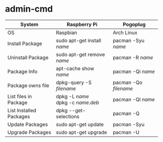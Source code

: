 # admin-cmd

System | Raspberry Pi | Pogoplug 
-------|--------------|-----------
  OS   | Raspbian     | Arch Linux
Install Package | sudo apt-get install *name* | pacman -Syu *name* |
Uninstall Package | sudo apt-get remove *name* | pacman -R *name* |
Package Info | apt-cache show *name*  | pacman -Qi *name* |
Package owns file | dpkg-query -S *filename* | pacman -Qo *filename* |
List files in Package | dpkg -L *name* <br> dpkg -c *name.deb* | pacman -Ql *name* |
List Installed Packages |dpkg --get-selections | pacman -Q |
Update Packages | sudo apt-get update | pacman -Syu |
Upgrade Packages| sudo apt-get upgrade | pacman -U |
